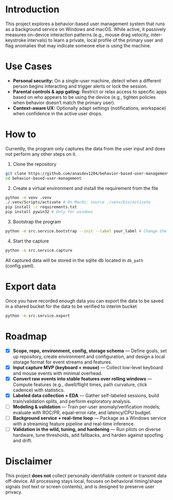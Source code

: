 # Introduction

This project explores a behavior-based user management system that runs as a background service on Windows and macOS. While active, it passively measures on-device interaction patterns (e.g., mouse drag velocity, inter-keystroke intervals) to learn a private, local profile of the primary user and flag anomalies that may indicate someone else is using the machine.

# Use Cases

-   **Personal security:** On a single-user machine, detect when a different person begins interacting and trigger alerts or lock the session.
-   **Parental controls & app gating:** Restrict or relax access to specific apps based on who appears to be using the device (e.g., tighten policies when behavior doesn’t match the primary user).
-   **Context-aware UX:** Optionally adapt settings (notifications, workspace) when confidence in the active user drops.

# How to

Currently, the program only captures the data from the user input and does not perform any other steps on it.

1. Clone the repository
``` bash
git clone https://github.com/anasdev1204/behavior-based-user-management.git 
cd behavior-based-user-management
```

2. Create a virtual environment and install the requirement from the file
```bash
python -m venv .venv
./.venv/Scripts/activate # On MacOs: source ./venv/bin/activate
pip install -r requirements.txt
pip install pywin32 # Only for windows
```

3. Bootstrap the program
```bash
python -m src.service.bootstrap --init --label your_label # Change the label with a valid label
```

4. Start the capture
```bash
python -m src.service.capture
```
All captured data will be stored in the sqlite db located in `db_path` (config.yaml).

# Export data

Once you have recorded enough data you can export the data to be saved in a shared bucket for the data to be verified to interim bucket

```bash
python -m src.service.export   
```

# Roadmap

-   [x] **Scope, repo, environment, config, storage schema** — Define goals, set up repository, create environment and configuration, and design a local storage format for event streams and features.
-   [x] **Input capture MVP (keyboard + mouse)** — Collect low-level keyboard and mouse events with minimal overhead.
-   [x] **Convert raw events into stable features over rolling windows** — Compute features (e.g., dwell/flight times, path curvature, click cadence) with statistics.
-   [x] **Labeled data collection + EDA** — Gather self-labeled sessions, build train/validation splits, and perform exploratory analysis.
-   [ ] **Modeling & validation** — Train per-user anomaly/verification models; evaluate with ROC/PR, equal-error rate, and latency/CPU budget.
-   [ ] **Background service + real-time loop** — Package as a Windows service with a streaming feature pipeline and real-time inference.
-   [ ] **Validation in the wild, tuning, and hardening** — Run pilots on diverse hardware, tune thresholds, add fallbacks, and harden against spoofing and drift.

# Disclaimer

This project **does not** collect personally identifiable content or transmit data off-device. All processing stays local, focuses on behavioral timing/shape signals (not text or screen contents), and is designed to preserve user privacy.
